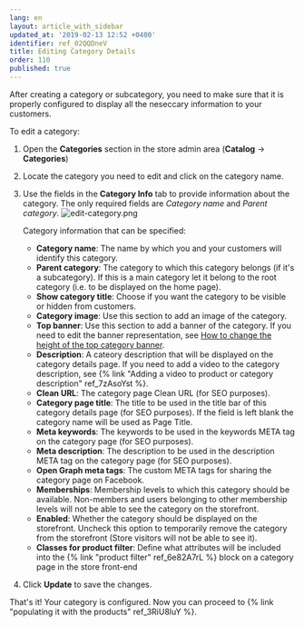 ```yaml
---
lang: en
layout: article_with_sidebar
updated_at: '2019-02-13 12:52 +0400'
identifier: ref_02QQDneV
title: Editing Category Details
order: 110
published: true
---
```

After creating a category or subcategory, you need to make sure that it is properly configured to display all the neseccary information to your customers.

To edit a category:

1. Open the **Categories** section in the store admin area (**Catalog** -> **Categories**)
2. Locate the category you need to edit and click on the category name. 
3. Use the fields in the **Category Info** tab to provide information about the category. 
   The only required fields are _Category name_ and _Parent category_.
   ![edit-category.png]({{site.baseurl}}/attachments/ref_6rpDdput/edit-category.png)

   Category information that can be specified:

   * **Category name**: The name by which you and your customers will identify this category.
   * **Parent category**: The category to which this category belongs (if it's a subcategory). If this is a main category let it belong to the root category (i.e. to be displayed on the home page). 
   * **Show category title**: Choose if you want the category to be visible or hidden from customers.
   * **Category image**: Use this section to add an image of the category. 
   * **Top banner**: Use this section to add a banner of the category. If you need to edit the banner representation, see [How to change the height of the top category banner](https://devs.x-cart.com/how-to_articles/how_to_change_the_height_of_the_top_category_banner.html "Editing Category Details").
   * **Description**: A cateory description that will be displayed on the category details page. If you need to add a video to the category description, see {% link "Adding a video to product or category description" ref_7zAsoYst %}.
   * **Clean URL**: The category page Clean URL (for SEO purposes).
   * **Category page title**: The title to be used in the title bar of this category details page (for SEO purposes). If the field is left blank the category name will be used as Page Title.
   * **Meta keywords**: The keywords to be used in the keywords META tag on the category page (for SEO purposes).
   * **Meta description**: The description to be used in the description META tag on the category page (for SEO purposes).
   * **Open Graph meta tags**: The custom META tags for sharing the category page on Facebook.
   * **Memberships**: Membership levels to which this category should be available. Non-members and users belonging to other membership levels will not be able to see the category on the storefront.
   * **Enabled**: Whether the category should be displayed on the storefront. Uncheck this option to temporarily remove the category from the storefront (Store visitors will not be able to see it).
   * **Classes for product filter**: Define what attributes will be included into the {% link "product filter" ref_6e82A7rL %} block on a category page in the store front-end

4. Click **Update** to save the changes.

That's it! Your category is configured. Now you can proceed to {% link "populating it with the products" ref_3RiU8luY %}.
